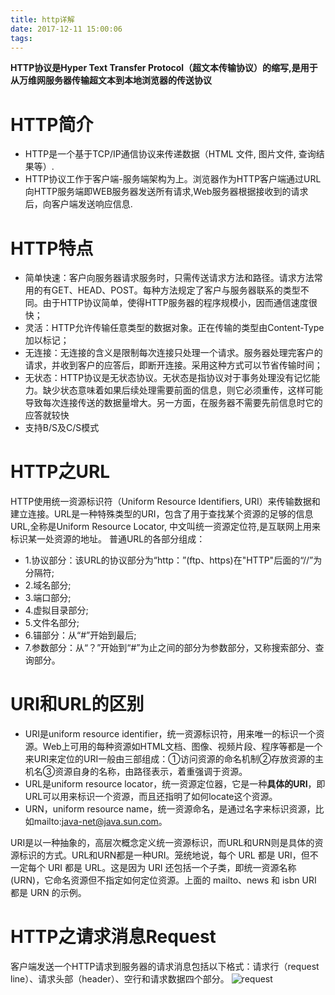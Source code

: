 ```yaml
---
title: http详解
date: 2017-12-11 15:00:06
tags:
---
```

<b>HTTP协议是Hyper Text Transfer Protocol（超文本传输协议）的缩写,是用于从万维网服务器传输超文本到本地浏览器的传送协议</b>
<!--more-->
# HTTP简介
* HTTP是一个基于TCP/IP通信协议来传递数据（HTML 文件, 图片文件, 查询结果等）.
* HTTP协议工作于客户端-服务端架构为上。浏览器作为HTTP客户端通过URL向HTTP服务端即WEB服务器发送所有请求,Web服务器根据接收到的请求后，向客户端发送响应信息.

# HTTP特点
* 简单快速：客户向服务器请求服务时，只需传送请求方法和路径。请求方法常用的有GET、HEAD、POST。每种方法规定了客户与服务器联系的类型不同。由于HTTP协议简单，使得HTTP服务器的程序规模小，因而通信速度很快；
* 灵活：HTTP允许传输任意类型的数据对象。正在传输的类型由Content-Type加以标记；
* 无连接：无连接的含义是限制每次连接只处理一个请求。服务器处理完客户的请求，并收到客户的应答后，即断开连接。采用这种方式可以节省传输时间；
* 无状态：HTTP协议是无状态协议。无状态是指协议对于事务处理没有记忆能力。缺少状态意味着如果后续处理需要前面的信息，则它必须重传，这样可能导致每次连接传送的数据量增大。另一方面，在服务器不需要先前信息时它的应答就较快
* 支持B/S及C/S模式

# HTTP之URL
HTTP使用统一资源标识符（Uniform Resource Identifiers, URI）来传输数据和建立连接。URL是一种特殊类型的URI，包含了用于查找某个资源的足够的信息
URL,全称是Uniform Resource Locator, 中文叫统一资源定位符,是互联网上用来标识某一处资源的地址。
普通URL的各部分组成：
* 1.协议部分：该URL的协议部分为“http：”(ftp、https)在"HTTP"后面的“//”为分隔符;
* 2.域名部分;
* 3.端口部分;
* 4.虚拟目录部分;
* 5.文件名部分;
* 6.锚部分：从“#”开始到最后;
* 7.参数部分：从“？”开始到“#”为止之间的部分为参数部分，又称搜索部分、查询部分。

# URI和URL的区别
* URI是uniform resource identifier，统一资源标识符，用来唯一的标识一个资源。Web上可用的每种资源如HTML文档、图像、视频片段、程序等都是一个来URI来定位的URI一般由三部组成：①访问资源的命名机制②存放资源的主机名③资源自身的名称，由路径表示，着重强调于资源。
* URL是uniform resource locator，统一资源定位器，它是一种<b>具体的URI</b>，即URL可以用来标识一个资源，而且还指明了如何locate这个资源。
* URN，uniform resource name，统一资源命名，是通过名字来标识资源，比如mailto:java-net@java.sun.com。

URI是以一种抽象的，高层次概念定义统一资源标识，而URL和URN则是具体的资源标识的方式。URL和URN都是一种URI。笼统地说，每个 URL 都是 URI，但不一定每个 URI 都是 URL。这是因为 URI 还包括一个子类，即统一资源名称 (URN)，它命名资源但不指定如何定位资源。上面的 mailto、news 和 isbn URI 都是 URN 的示例。

# HTTP之请求消息Request
客户端发送一个HTTP请求到服务器的请求消息包括以下格式：请求行（request line）、请求头部（header）、空行和请求数据四个部分。
![request](1.png)
      


